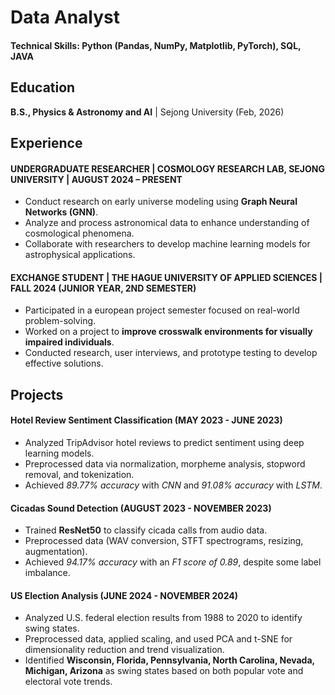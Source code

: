 # Data Analyst

#### Technical Skills: Python (Pandas, NumPy, Matplotlib, PyTorch), SQL, JAVA

## Education
**B.S., Physics & Astronomy and AI** | Sejong University (Feb, 2026)

## Experience
#### UNDERGRADUATE RESEARCHER | COSMOLOGY RESEARCH LAB, SEJONG UNIVERSITY | AUGUST 2024 – PRESENT
- Conduct research on early universe modeling using **Graph Neural Networks (GNN)**.
- Analyze and process astronomical data to enhance understanding of cosmological phenomena.
- Collaborate with researchers to develop machine learning models for astrophysical applications.

#### EXCHANGE STUDENT | THE HAGUE UNIVERSITY OF APPLIED SCIENCES | FALL 2024 (JUNIOR YEAR, 2ND SEMESTER)
- Participated in a european project semester focused on real-world problem-solving.
- Worked on a project to **improve crosswalk environments for visually impaired individuals**.
- Conducted research, user interviews, and prototype testing to develop effective solutions.

## Projects
#### Hotel Review Sentiment Classification (MAY 2023 - JUNE 2023)
- Analyzed TripAdvisor hotel reviews to predict sentiment using deep learning models.  
- Preprocessed data via normalization, morpheme analysis, stopword removal, and tokenization.  
- Achieved *89.77% accuracy* with *CNN* and *91.08% accuracy* with *LSTM*. 
  
#### Cicadas Sound Detection (AUGUST 2023 - NOVEMBER 2023)
- Trained **ResNet50** to classify cicada calls from audio data.  
- Preprocessed data (WAV conversion, STFT spectrograms, resizing, augmentation).  
- Achieved *94.17% accuracy* with an *F1 score of 0.89*, despite some label imbalance.

#### US Election Analysis (JUNE 2024 - NOVEMBER 2024)
- Analyzed U.S. federal election results from 1988 to 2020 to identify swing states.
- Preprocessed data, applied scaling, and used PCA and t-SNE for dimensionality reduction and trend visualization.
- Identified **Wisconsin, Florida, Pennsylvania, North Carolina, Nevada, Michigan, Arizona** as swing states based on both popular vote and electoral vote trends.
